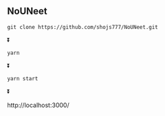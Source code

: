 ## NoUNeet

`git clone https://github.com/shojs777/NoUNeet.git`

⏬

`yarn`

⏬

`yarn start`

⏬

http://localhost:3000/
